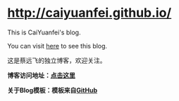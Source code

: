 # http://caiyuanfei.github.io/

This is CaiYuanfei's blog. 

You can visit [here](http://caiyuanfei.github.io/) to see this blog.

这是蔡远飞的独立博客，欢迎关注。

**博客访问地址：[点击这里](http://gaohaoyang.github.io)**

**关于Blog模板：模板来自[GitHub](https://github.com/Gaohaoyang/gaohaoyang.github.io)**




